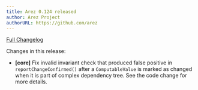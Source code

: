 ```yaml
---
title: Arez 0.124 released
author: Arez Project
authorURL: https://github.com/arez
---
```


[Full Changelog](https://github.com/arez/arez/compare/v0.123...v0.124)

Changes in this release:

* **\[core\]** Fix invalid invariant check that produced false positive in `reportChangeConfirmed()` after a
  `ComputableValue` is marked as changed when it is part of complex dependency tree. See the code change for
  more details.
